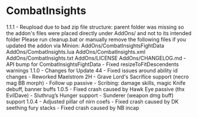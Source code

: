 # CombatInsights
1.1.1
    - Reupload due to bad zip file structure: parent folder was missing so the addon's files were placed directly under AddOns/ and not to its intended folder
      Please run cleanup.bat or manually remove the following files if you updated the addon via Minion: AddOns/CombatInsightsFightData AddOns/CombatInsights.lua AddOns/CombatInsights.xml AddOns/CombatInsights.txt AddOns/LICENSE AddOns/CHANGELOG.md
    - API bump for CombatInsightsFightData
    - Fixed resizeToFitDescendents warnings
1.1.0
    - Changes for Update 44
    - Fixed issues around ability id changes
    - Reworked Maelstrom 2H
    - Grave Lord's Sacrifice support (necro mag BB morph)
    - Follow up passive
    - Scribing: damage skills, magic Knife debuff, banner buffs
1.0.5
    - Fixed crash caused by Hawk Eye passive (thx EvilDave)
    - Sluthrug’s Hunger support
    - Sunderer (weapon dmg buff) support
1.0.4
    - Adjusted pillar of nirn coefs
    - Fixed crash caused by DK seething fury stacks
    - Fixed crash caused by NB incap
    
    